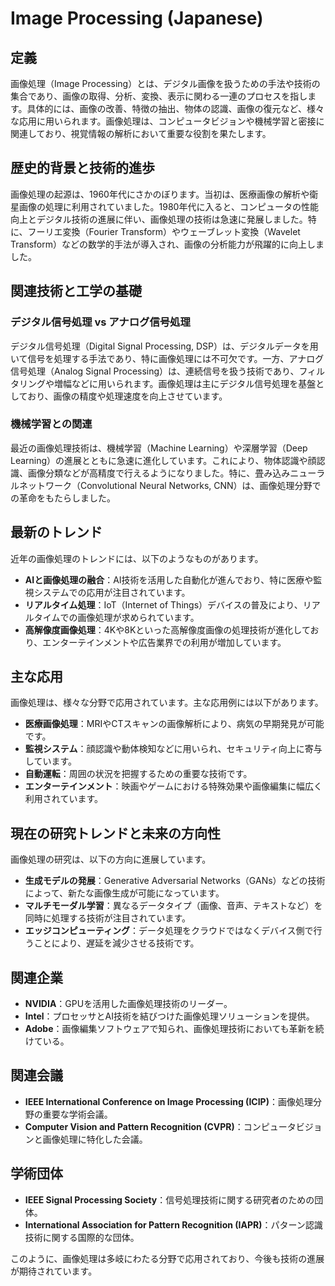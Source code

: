 # Image Processing (Japanese)

## 定義

画像処理（Image Processing）とは、デジタル画像を扱うための手法や技術の集合であり、画像の取得、分析、変換、表示に関わる一連のプロセスを指します。具体的には、画像の改善、特徴の抽出、物体の認識、画像の復元など、様々な応用に用いられます。画像処理は、コンピュータビジョンや機械学習と密接に関連しており、視覚情報の解析において重要な役割を果たします。

## 歴史的背景と技術的進歩

画像処理の起源は、1960年代にさかのぼります。当初は、医療画像の解析や衛星画像の処理に利用されていました。1980年代に入ると、コンピュータの性能向上とデジタル技術の進展に伴い、画像処理の技術は急速に発展しました。特に、フーリエ変換（Fourier Transform）やウェーブレット変換（Wavelet Transform）などの数学的手法が導入され、画像の分析能力が飛躍的に向上しました。

## 関連技術と工学の基礎

### デジタル信号処理 vs アナログ信号処理

デジタル信号処理（Digital Signal Processing, DSP）は、デジタルデータを用いて信号を処理する手法であり、特に画像処理には不可欠です。一方、アナログ信号処理（Analog Signal Processing）は、連続信号を扱う技術であり、フィルタリングや増幅などに用いられます。画像処理は主にデジタル信号処理を基盤としており、画像の精度や処理速度を向上させています。

### 機械学習との関連

最近の画像処理技術は、機械学習（Machine Learning）や深層学習（Deep Learning）の進展とともに急速に進化しています。これにより、物体認識や顔認識、画像分類などが高精度で行えるようになりました。特に、畳み込みニューラルネットワーク（Convolutional Neural Networks, CNN）は、画像処理分野での革命をもたらしました。

## 最新のトレンド

近年の画像処理のトレンドには、以下のようなものがあります。

- **AIと画像処理の融合**：AI技術を活用した自動化が進んでおり、特に医療や監視システムでの応用が注目されています。
- **リアルタイム処理**：IoT（Internet of Things）デバイスの普及により、リアルタイムでの画像処理が求められています。
- **高解像度画像処理**：4Kや8Kといった高解像度画像の処理技術が進化しており、エンターテインメントや広告業界での利用が増加しています。

## 主な応用

画像処理は、様々な分野で応用されています。主な応用例には以下があります。

- **医療画像処理**：MRIやCTスキャンの画像解析により、病気の早期発見が可能です。
- **監視システム**：顔認識や動体検知などに用いられ、セキュリティ向上に寄与しています。
- **自動運転**：周囲の状況を把握するための重要な技術です。
- **エンターテインメント**：映画やゲームにおける特殊効果や画像編集に幅広く利用されています。

## 現在の研究トレンドと未来の方向性

画像処理の研究は、以下の方向に進展しています。

- **生成モデルの発展**：Generative Adversarial Networks（GANs）などの技術によって、新たな画像生成が可能になっています。
- **マルチモーダル学習**：異なるデータタイプ（画像、音声、テキストなど）を同時に処理する技術が注目されています。
- **エッジコンピューティング**：データ処理をクラウドではなくデバイス側で行うことにより、遅延を減少させる技術です。

## 関連企業

- **NVIDIA**：GPUを活用した画像処理技術のリーダー。
- **Intel**：プロセッサとAI技術を結びつけた画像処理ソリューションを提供。
- **Adobe**：画像編集ソフトウェアで知られ、画像処理技術においても革新を続けている。

## 関連会議

- **IEEE International Conference on Image Processing (ICIP)**：画像処理分野の重要な学術会議。
- **Computer Vision and Pattern Recognition (CVPR)**：コンピュータビジョンと画像処理に特化した会議。

## 学術団体

- **IEEE Signal Processing Society**：信号処理技術に関する研究者のための団体。
- **International Association for Pattern Recognition (IAPR)**：パターン認識技術に関する国際的な団体。

このように、画像処理は多岐にわたる分野で応用されており、今後も技術の進展が期待されています。